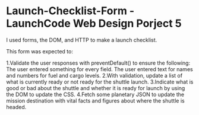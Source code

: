 # Launch-Checklist-Form - LaunchCode Web Design Porject 5

I used forms, the DOM, and HTTP to make a launch checklist.

This form was expected to:

1.Validate the user responses with preventDefault() to ensure the following:
    The user entered something for every field.
    The user entered text for names and numbers for fuel and cargo levels.
2.With validation, update a list of what is currently ready or not ready for the shuttle launch.
3.Indicate what is good or bad about the shuttle and whether it is ready for launch by using the DOM to update the CSS.
4.Fetch some planetary JSON to update the mission destination with vital facts and figures about where the shuttle is headed.

